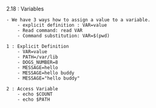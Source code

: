 2.18 : Variables

    - We have 3 ways how to assign a value to a variable.
        - explicit definition : VAR=value
        - Read command: read VAR
        - Command substitution: VAR=$(pwd)

    1 : Explicit Definition
        - VAR=value
        - PATH=/var/lib
        - DOGS_NUMBER=8
        - MESSAGE=hello
        - MESSAGE=hello buddy
        - MESSAGE="hello buddy"

    2 : Access Variable
        - echo $COUNT
        - echo $PATH

